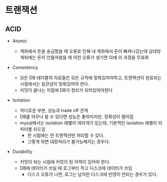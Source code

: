 # 트랜잭션



## ACID

* Atomic
  * 계좌에서 돈을 송금했을 때 오류로 인해 내 계좌에서 돈이 빠져나갔는데 상대방 계좌에는 돈이 안들어왔을 때 이런 오류가 생기면 아예 이 과정을 무효화

* Consistency
  * 모든 DB 테이블의 자료들은 모든 규칙에 맞춰있어야하고, 트랜잭션이 완료되는 시점에서는 일관성이 맞춰있어야 한다.
  * 커밋이 끝나는 지점에 DB가 정리가 되어있어야한다

* Isolation
  * 까다로운 부분, 성능과 trade off 관계
  * DB를 아무나 쓸 수 있다면 성능은 좋아지지만, 정확성이 떨어짐
  * mysql에서는 Isolation 레벨이 여러개가 있는데, 기본적인 Isolation 레벨이 리피터블 리드임
    * 한 시점에는 한 트랜잭션만 처리할 수 있다.
    * 그렇게 되면 대량처리가 불가능해지는 경우다.

* Durability
  * 커밋이 되는 시점에 커밋이 된 이력이 있어야 한다.
  * DB에 데이터가 쓰일 때 로그부터 적고 디스크에 데이터가 쓰임
    * 디스크 오류가 나면, 로그는 남지만 디스크에 반영이 안되는 경우가 있다.